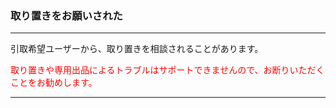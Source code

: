 <h3>取り置きをお願いされた</h3>
<hr>

引取希望ユーザーから、取り置きを相談されることがあります。

<font color="ff0000">取り置きや専用出品によるトラブルはサポートできませんので、お断りいただくことをお勧めします。</font>

<hr>